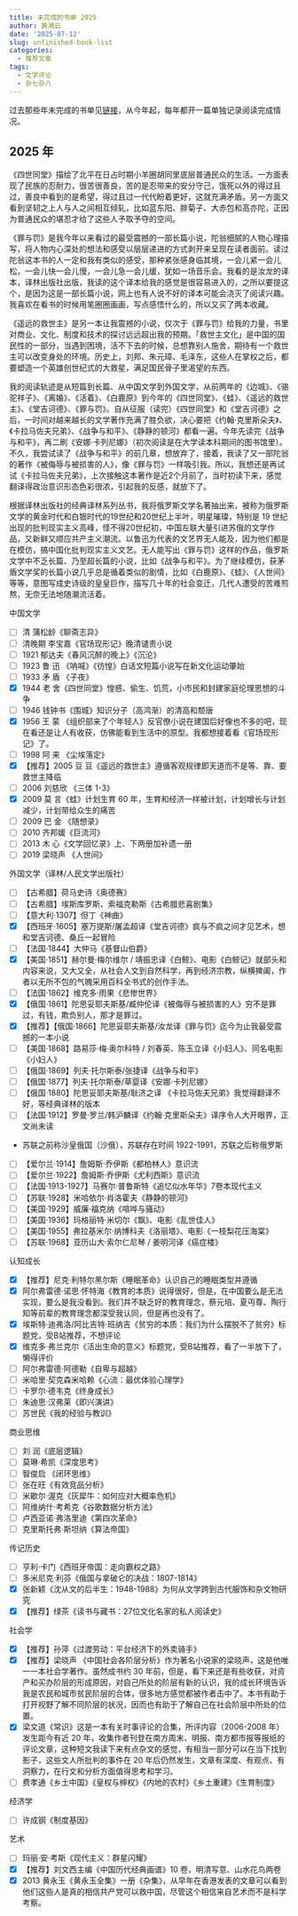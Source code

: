 ```yaml
---
title: 未完成的书单 2025
author: 黄湘云
date: '2025-07-12'
slug: unfinished-book-list
categories:
  - 推荐文章
tags:
  - 文学评论
  - 杂七杂八
---
```


过去那些年未完成的书单见[链接](/2022/12/unfinished-book-list/)，从今年起，每年都开一篇单独记录阅读完成情况。

## 2025 年

《四世同堂》描绘了北平在日占时期小羊圈胡同里底层普通民众的生活。一方面表现了民族的忍耐力，很苦很善良，苦的是忍带来的安分守己，饿死以外的得过且过，善良中看到的是希望，得过且过一代代盼着更好，这就充满矛盾。另一方面又看到坚韧之上人与人之间相互倾轧，比如蓝东阳、胖菊子、大赤包和高亦陀，正因为普通民众的堪忍才给了这些人予取予夺的空间。

《罪与罚》是我今年以来看过的最受震撼的一部长篇小说，陀翁细腻的人物心理描写，将人物内心深处的想法和感受以层层递进的方式剥开来呈现在读者面前。读过陀翁这本书的人一定和我有类似的感受，那种紧张感身临其境，一会儿紧一会儿松，一会儿快一会儿慢，一会儿急一会儿缓，犹如一场音乐会。我看的是汝龙的译本，译林出版社出版，我读的这个译本给我的感觉是很容易进入的，之所以要提这个，是因为这是一部长篇小说，网上也有人说不好的译本可能会浇灭了阅读兴趣。我喜欢在看书的时候用笔圈圈画画，写点感悟什么的，所以又买了两本收藏。

《遥远的救世主》是另一本让我震撼的小说，仅次于《罪与罚》给我的力量，书里对商业、文化、制度和技术的探讨远远超出我的预期。「救世主文化」是中国的国民性的一部分，当遇到困境，活不下去的时候，总想靠别人施舍，期待有一个救世主可以改变身处的环境。历史上，刘邦、朱元璋、毛泽东，这些人在掌权之后，都要塑造一个英雄创世纪式的大救星，满足国民骨子里渴望的东西。

我的阅读轨迹是从短篇到长篇、从中国文学到外国文学，从前两年的《边城》、《骆驼祥子》、《离婚》、《活着》、《白鹿原》到今年的《四世同堂》、《蛙》、《遥远的救世主》、《堂吉诃德》、《罪与罚》。自从征服（读完）《四世同堂》和《堂吉诃德》之后，一时间对越来越长的文学著作充满了胜负欲，决心要把《约翰·克里斯朵夫》、《卡拉马佐夫兄弟》、《战争与和平》、《静静的顿河》都看一遍。今年先读完《战争与和平》，再二刷《安娜·卡列尼娜》（初次阅读是在大学读本科期间的图书馆里）。不久，我尝试读了《战争与和平》的前几章，想放弃了，接着，我读了又一部陀翁的著作《被侮辱与被损害的人》，像《罪与罚》一样吸引我。所以，我想还是再试试《卡拉马佐夫兄弟》，上次接触这本著作是近2个月前了，当时初读下来，感觉翻译得政治意识形态色彩很浓，引起我的反感，就放下了。

根据译林出版社的经典译林系列丛书，我将俄罗斯文学名著抽出来，被称为俄罗斯文学的黄金时代和白银时代的19世纪和20世纪上半叶，明星璀璨，特别是 19 世纪出现的批判现实主义高峰，怪不得20世纪初，中国左联大量引进苏俄的文学作品，又新鲜又顺应共产主义潮流。以鲁迅为代表的文艺界无人能及，因为他们都是在模仿，搞中国化批判现实主义文艺。无人能写出《罪与罚》这样的作品，俄罗斯文学中不乏长篇、乃至超长篇的小说，比如《战争与和平》。为了继续模仿，获茅盾文学奖的长篇小说几乎总是循着类似的剧情，比如《白鹿原》、《蛙》、《人世间》等等，意图写成史诗级的皇皇巨作，描写几十年的社会变迁，几代人遭受的苦难煎熬，无奈无法地随潮流活着。

中国文学

-   [ ] 清 蒲松龄《聊斋志异》
-   [ ] 清晚期 李宝嘉《官场现形记》晚清谴责小说
-   [ ] 1921 郁达夫《春风沉醉的晚上》《沉沦》
-   [ ] 1923 鲁 迅 《呐喊》《彷惶》白话文短篇小说写在新文化运动肇始
-   [ ] 1933 矛 盾 《子夜》
-   [x] 1944 老 舍《四世同堂》惶惑、偷生、饥荒，小市民和封建家庭伦理思想的斗争
-   [ ] 1946 钱钟书《围城》知识分子（高鸿渐）的清高和颓唐
-   [x] 1956 王 蒙 《组织部来了个年轻人》反官僚小说在建国后好像也不多的吧，现在看还是让人有收获，仿佛能看到生活中的原型。我都想接着看《官场现形记》了。
-   [ ] 1998 阿 来 《尘埃落定》
-   [x] 【推荐】2005 豆 豆《遥远的救世主》遵循客观规律即天道而不是等、靠、要救世主降临
-   [ ] 2006 刘慈欣 《三体 1-3》
-   [x] 2009 莫 言《蛙》计划生育 60 年，生育和经济一样被计划，计划增长与计划减少，计划带给众生的痛苦
-   [ ] 2009 巴 金 《随想录》
-   [ ] 2010 齐邦媛《巨流河》
-   [ ] 2013 木 心《文学回忆录》上、下两册加补遗一册
-   [ ] 2019 梁晓声 《人世间》

外国文学（译林/人民文学出版社）

-   [ ] 【古希腊】荷马史诗《奥德赛》
-   [ ] 【古希腊】埃斯库罗斯、索福克勒斯《古希腊悲喜剧集》
-   [ ] 【意大利·1307】但丁《神曲》
-   [x] 【西班牙·1605】塞万提斯/屠孟超译《堂吉诃德》疯与不疯之间才见艺术，想和堂吉诃德、桑丘一起冒险
-   [ ] 【法国·1844】大仲马《基督山伯爵》
-   [x] 【美国·1851】赫尔曼·梅尔维尔 / 靖振忠译《白鲸》、电影《白鲸记》就部头和内容来说，又大又全，从社会人文到自然科学，再到经济宗教，纵横捭阖，作者以无所不包的气魄采用百科全书式的创作手法。
-   [ ] 【法国·1862】维克多·雨果《悲惨世界》
-   [x] 【俄国·1861】陀思妥耶夫斯基/臧仲伦译《被侮辱与被损害的人》穷不是罪过，有钱，欺负别人，那才是罪过。
-   [x] 【推荐】【俄国·1866】陀思妥耶夫斯基/汝龙译《罪与罚》迄今为止我最受震撼的一本小说
-   [ ] 【美国·1868】路易莎·梅·奥尔科特 / 刘春英、陈玉立译《小妇人》、同名电影《小妇人》
-   [ ] 【俄国·1869】列夫·托尔斯泰/张捷译《战争与和平》
-   [ ] 【俄国·1877】列夫·托尔斯泰/草婴译《安娜·卡列尼娜》
-   [ ] 【俄国·1880】陀思妥耶夫斯基/耿济之译 《卡拉马佐夫兄弟》我觉得翻译不好，等经典译林的版本
-   [ ] 【法国·1912】罗曼·罗兰/韩沪麟译《约翰·克里斯朵夫》译序令人大开眼界，正文尚未读
-   苏联之前称沙皇俄国（沙俄），苏联存在时间 1922-1991，苏联之后称俄罗斯
-   [ ] 【爱尔兰·1914】詹姆斯·乔伊斯《都柏林人》意识流
-   [ ] 【爱尔兰·1922】詹姆斯·乔伊斯《尤利西斯》意识流
-   [ ] 【法国·1913-1927】马赛尔·普鲁斯特《追忆似水年华》7卷本现代主义
-   [ ] 【苏联·1928】米哈依尔·肖洛霍夫《静静的顿河》
-   [ ] 【美国·1929】威廉·福克纳《喧哗与骚动》
-   [ ] 【美国·1936】玛格丽特·米切尔《飘》、电影《乱世佳人》
-   [ ] 【美国·1955】弗拉基米尔·纳博科夫《洛丽塔》、电影《一枝梨花压海棠》
-   [ ] 【苏联·1968】亚历山大·索尔仁尼琴 / 姜明河译《癌症楼》

认知成长

-   [x] 【推荐】尼克·利特尔黑尔斯《睡眠革命》认识自己的睡眠类型并遵循
-   [x] 阿尔弗雷德·诺思·怀特海《教育的本质》说得很好，但是，在中国要么是无法实现，要么是我没看到。我们并不缺乏好的教育理念，蔡元培、夏丏尊、陶行知等前辈的教育理念都深受我认同，但是再也没有了。
-   [x] 埃斯特·迪弗洛/阿比吉特·班纳吉《贫穷的本质：我们为什么摆脱不了贫穷》标题党，受B站推荐，不想评论
-   [x] 维克多·弗兰克尔《活出生命的意义》标题党，受B站推荐，看了一半放下了，懒得评价
-   [ ] 阿尔弗雷德·阿德勒《自卑与超越》
-   [ ] 米哈里·契克森米哈赖《心流：最优体验心理学》
-   [ ] 卡罗尔·德韦克《终身成长》
-   [ ] 朱迪思·汉弗莱《即兴演讲》
-   [ ] 苏世民《我的经验与教训》

商业思维

-   [ ] 刘 润《底层逻辑》
-   [ ] 莫琳·希凯《深度思考》
-   [ ] 智俊启 《闭环思维》
-   [ ] 张在旺《有效竞品分析》
-   [ ] 米歇尔·渥克《灰犀牛：如何应对大概率危机》
-   [ ] 阿维纳什·考希克《谷歌数据分析方法》
-   [ ] 卢西亚诺·弗洛里迪《第四次革命》
-   [ ] 克里斯托弗·斯坦纳《算法帝国》

传记历史

-   [ ] 亨利·卡门《西班牙帝国：走向霸权之路》
-   [ ] 多米尼克·利芬《俄国与拿破仑的决战：1807-1814》
-   [x] 张新颖《沈从文的后半生：1948-1988》为何从文学跨到古代服饰和杂文物研究
-   [x] 【推荐】绿茶《读书与藏书：27位文化名家的私人阅读史》

社会学

-   [x] 【推荐】孙萍《过渡劳动：平台经济下的外卖骑手》
-   [x] 【推荐】梁晓声 《中国社会各阶层分析》作为著名小说家的梁晓声，这是他唯一一本社会学著作。虽然成书约 30 年前，但是，看下来还是有些收获，对资产和买办阶层的形成原因，对自己所处的阶层有新的认识，我的成长环境告诉我是农民和城市贫民阶层的合体，很多地方感觉都被作者击中了。本书有助于打开视野了解不同阶层的状况，因而也有助于了解自己在社会阶层中所处的位置。
-   [x] 梁文道《常识》这是一本有关时事评论的合集，所评内容（2006-2008 年）发生距今有近 20 年，收集作者刊登在南方周末、明报、南方都市报等报纸的评论文章，这种短文我读下来有点杂文的感觉，有相当一部分可以在当下找到影子，这些文人所批判的事件在 20 年后仍然发生，文章有深度、有观点、有洞察力，在行文和分析方面值得思考和学习。
-   [ ] 费孝通《乡土中国》《皇权与绅权》《内地的农村》《乡土重建》《生育制度》

经济学

-   [ ] 许成钢《制度基因》

艺术

-   [ ] 玛丽·安·考斯《现代主义：群星闪耀》
-   [x] 【推荐】刘文西主编《中国历代经典画谱》10 卷，明清写意、山水花鸟两卷
-   [x] 2013 黄永玉《黄永玉全集》一册《杂集》，从早年在香港发表的文章可以看到他们这些人是真的相信共产党可以救中国，尽管这个相信来自艺术而不是科学考察。
